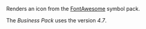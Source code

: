 Renders an icon from the [FontAwesome](http://fontawesome.io/) symbol pack.

The *Business Pack* uses the version _4.7_.
